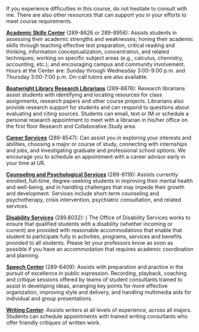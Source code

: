 If you experience difficulties in this course, do not hesitate to consult with me. There are also other resources that can support you in your efforts to meet course requirements.

[**Academic Skills Center**](http://asc.richmond.edu) (289-8626 or 289-8956): Assists students in assessing their academic strengths and weaknesses; honing their academic skills through teaching effective test preparation, critical reading and thinking, information conceptualization, concentration, and related techniques; working on specific subject areas (e.g., calculus, chemistry, accounting, etc.); and encouraging campus and community involvement. Hours at the Center are: Sunday through Wednesday 3:00-9:00 p.m. and Thursday 3:00-7:00 p.m. On-call tutors are also available.

[**Boatwright Library Research Librarians**](http://library.richmond.edu/help/ask/) (289-8876): Research librarians assist students with identifying and locating resources for class assignments, research papers and other course projects. Librarians also provide research support for students and can respond to questions about evaluating and citing sources. Students can email, text or IM or schedule a personal research appointment to meet with a librarian in his/her office on the first floor Research and Collaborative Study area.

[**Career Services**](http://careerservices.richmond.edu/) (289-8547): Can assist you in exploring your interests and abilities, choosing a major or course of study, connecting with internships and jobs, and investigating graduate and professional school options. We encourage you to schedule an appointment with a career advisor early in your time at UR.

[**Counseling and Psychological Services**](http://wellness.richmond.edu/offices/caps/) (289-8119): Assists currently enrolled, full-time, degree-seeking students in improving their mental health and well-being, and in handling challenges that may impede their growth and development. Services include short-term counseling and psychotherapy, crisis intervention, psychiatric consultation, and related services.

[**Disability Services**](https://disability.richmond.edu/students/index.html) (289.8032): ) The Office of Disability Services 
works to ensure that qualified students with a disability (whether incoming or current) are provided with reasonable accommodations that enable that student to participate fully in activities, programs, services and benefits provided to all students. Please let your professors know as soon as possible if you have an accommodation that requires academic coordination and planning.

[**Speech Center**](http://speech.richmond.edu) (289-6409): Assists with preparation and practice in the pursuit of excellence in public expression. Recording, playback, coaching and critique sessions offered by teams of student consultants trained to assist in developing ideas, arranging key points for more effective organization, improving style and delivery, and handling multimedia aids for individual and group presentations.

[**Writing Center**](289-8263): Assists writers at all levels of experience, across all majors. Students can schedule appointments with trained writing consultants who offer friendly critiques of written work.
